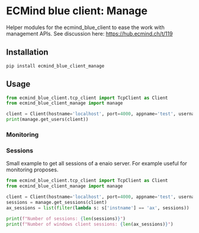 # ECMind blue client: Manage

Helper modules for the ecmind_blue_client to ease the work with management APIs. See discussion here: https://hub.ecmind.ch/t/119

## Installation

`pip install ecmind_blue_client_manage`


## Usage

```python
from ecmind_blue_client.tcp_client import TcpClient as Client
from ecmind_blue_client_manage import manage

client = Client(hostname='localhost', port=4000, appname='test', username='root', password='optimal')
print(manage.get_users(client))
```

### Monitoring

### Sessions

Small example to get all sessions of a enaio server. For example useful for monitoring proposes. 

```python
from ecmind_blue_client.tcp_client import TcpClient as Client
from ecmind_blue_client_manage import manage

client = Client(hostname='localhost', port=4000, appname='test', username='root', password='optimal')
sessions = manage.get_sessions(client)
ax_sessions = list(filter(lambda s: s['instname'] == 'ax', sessions))

print(f"Number of sessions: {len(sessions)}")
print(f"Number of windows client sessions: {len(ax_sessions)}")
```
